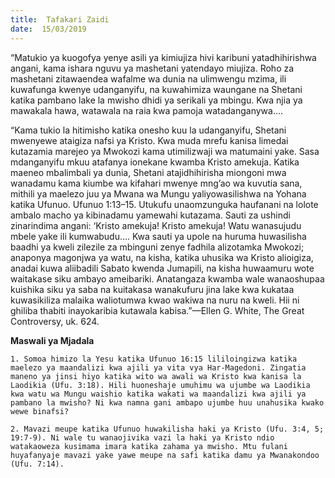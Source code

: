 ```yaml
---
title:  Tafakari Zaidi
date:  15/03/2019
---
```


“Matukio ya kuogofya yenye asili ya kimiujiza hivi karibuni yatadhihirishwa angani, kama ishara nguvu ya mashetani yatendayo miujiza. Roho za mashetani zitawaendea wafalme wa dunia na ulimwengu mzima, ili kuwafunga kwenye udanganyifu, na kuwahimiza waungane na Shetani katika pambano lake la mwisho dhidi ya serikali ya mbingu. Kwa njia ya mawakala hawa, watawala na raia kwa pamoja watadanganywa….

“Kama tukio la hitimisho katika onesho kuu la udanganyifu, Shetani mwenyewe ataigiza nafsi ya Kristo. Kwa muda mrefu kanisa limedai kutazamia marejeo ya Mwokozi kama utimilizwaji wa matumaini yake. Sasa mdanganyifu mkuu atafanya ionekane kwamba Kristo amekuja. Katika maeneo mbalimbali ya dunia, Shetani atajidhihirisha miongoni mwa wanadamu kama kiumbe wa kifahari mwenye mng’ao wa kuvutia sana, mithili ya maelezo juu ya Mwana wa Mungu yaliyowasilishwa na Yohana katika Ufunuo. Ufunuo 1:13–15. Utukufu unaomzunguka haufanani na lolote ambalo macho ya kibinadamu yamewahi kutazama. Sauti za ushindi zinarindima angani: ‘Kristo amekuja! Kristo amekuja! Watu wanasujudu mbele yake ili kumwabudu…. Kwa sauti ya upole na huruma huwasilisha baadhi ya kweli zilezile za mbinguni zenye fadhila alizotamka Mwokozi; anaponya magonjwa ya watu, na kisha, katika uhusika wa Kristo alioigiza, anadai kuwa aliibadili Sabato kwenda Jumapili, na kisha huwaamuru wote waitakase siku ambayo ameibariki. Anatangaza kwamba wale wanaoshupaa kuishika siku ya saba na kuitakasa wanakufuru jina lake kwa kukataa kuwasikiliza malaika waliotumwa kwao wakiwa na nuru na kweli. Hii ni ghiliba thabiti inayokaribia kutawala kabisa.”—Ellen G. White, The Great Controversy, uk. 624.

**Maswali ya Mjadala**

`1. Somoa himizo la Yesu katika Ufunuo 16:15 lililoingizwa katika maelezo ya maandalizi kwa ajili ya vita vya Har-Magedoni. Zingatia maneno ya jinsi hiyo katika wito wa awali wa Kristo kwa kanisa la Laodikia (Ufu. 3:18). Hili huoneshaje umuhimu wa ujumbe wa Laodikia kwa watu wa Mungu waishio katika wakati wa maandalizi kwa ajili ya pambano la mwisho? Ni kwa namna gani ambapo ujumbe huu unahusika kwako wewe binafsi?`

`2. Mavazi meupe katika Ufunuo huwakilisha haki ya Kristo (Ufu. 3:4, 5; 19:7-9). Ni wale tu wanaojivika vazi la haki ya Kristo ndio watakaoweza kusimama imara katika zahama ya mwisho. Mtu fulani huyafanyaje mavazi yake yawe meupe na safi katika damu ya Mwanakondoo (Ufu. 7:14).`